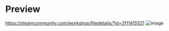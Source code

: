 # Preview
https://steamcommunity.com/workshop/filedetails/?id=3111415521
![image](https://github.com/danizrafidz/Rim-Commissions/assets/105960343/56002b43-6f6e-44a2-a8a7-dc442860a7bc)
